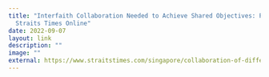 ```yaml
---
title: "Interfaith Collaboration Needed to Achieve Shared Objectives: Panel, The
  Straits Times Online"
date: 2022-09-07
layout: link
description: ""
image: ""
external: https://www.straitstimes.com/singapore/collaboration-of-different-faiths-needed-to-achieve-shared-objectives-interfaith-conference-panel
---
```

